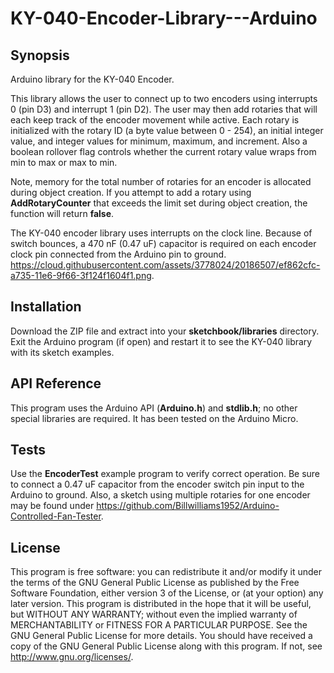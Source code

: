 # KY-040-Encoder-Library---Arduino

## Synopsis
Arduino library for the KY-040 Encoder. 

This library allows the user to connect up to two encoders using interrupts 0 (pin D3) and interrupt 1 (pin D2). The user may then add rotaries that will each keep track of the encoder movement while active. Each rotary is initialized with the rotary ID (a byte value between 0 - 254), an initial integer value, and integer values for minimum, maximum, and increment. Also a boolean rollover flag controls whether the current rotary value wraps from min to max or max to min.

Note, memory for the total number of rotaries for an encoder is allocated during object creation. If you attempt to add a rotary using **AddRotaryCounter** that exceeds the limit set during object creation, the function will return **false**.

The KY-040 encoder library uses interrupts on the clock line. Because of switch bounces, a 470 nF (0.47 uF) capacitor is required on each encoder clock pin connected from the Arduino pin to ground. https://cloud.githubusercontent.com/assets/3778024/20186507/ef862cfc-a735-11e6-9f66-3f124f1604f1.png.

## Installation

Download the ZIP file and extract into your **sketchbook/libraries** directory. Exit the Arduino program (if open) and restart it to see the KY-040 library with its sketch examples.

## API Reference

This program uses the Arduino API (**Arduino.h**) and **stdlib.h**; no other special libraries are required. It has been tested on the Arduino Micro.

## Tests

Use the **EncoderTest** example program to verify correct operation.  Be sure to connect a 0.47 uF capacitor from the encoder switch pin input to the Arduino to ground.  Also, a sketch using multiple rotaries for one encoder may be found under https://github.com/Billwilliams1952/Arduino-Controlled-Fan-Tester.

## License

This program is free software: you can redistribute it and/or modify it under the terms of the GNU General Public License as published by the Free Software Foundation, either version 3 of the License, or (at your option) any later version. This program is distributed in the hope that it will be useful, but WITHOUT ANY WARRANTY; without even the implied warranty of MERCHANTABILITY or FITNESS FOR A PARTICULAR PURPOSE. See the GNU General Public License for more details. You should have received a copy of the GNU General Public License along with this program. If not, see http://www.gnu.org/licenses/.
